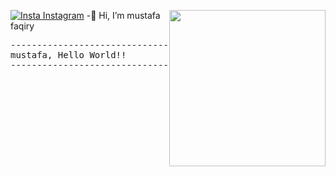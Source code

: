 <a target="_blank" href="https://github.com/mustafa4321"><img width="250" align="right" src="https://media.giphy.com/media/KzKDpvEtLcQeh6gC9z/giphy.gif"></a>
[![Insta Instagram](https://img.shields.io/badge/%20-Follow-black?color=14171A&labelColor=d81b60&logo=instagram&logoColor=ffffff)](https://www.instagram.com/mustafa_faqiry)
-👋 Hi, I’m mustafa faqiry
 <pre>
----------------------------------------
<span>mustafa, Hello World!!</span>
----------------------------------------

</pre>

